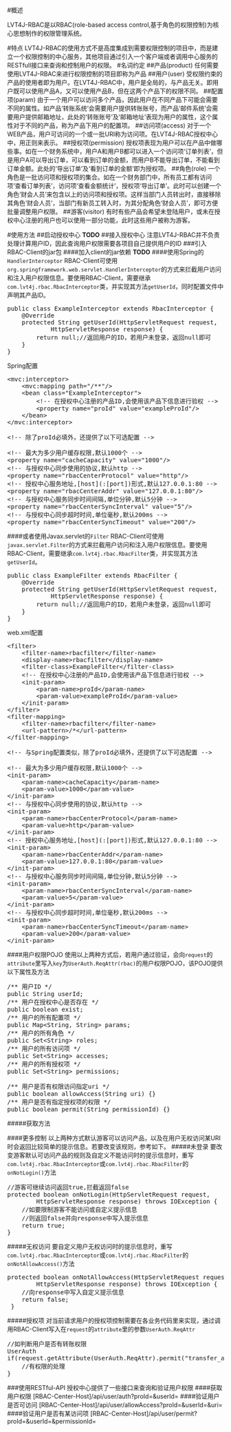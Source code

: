 #概述

LVT4J-RBAC是以RBAC(role-based access control,基于角色的权限控制)为核心思想制作的权限管理系统。

#特点
LVT4J-RBAC的使用方式不是高度集成到需要权限控制的项目中，而是建立一个权限控制的中心服务，其他项目通过引入一个客户端或者调用中心服务的RESTfull接口来查询和控制用户的权限。
#名词约定
##产品(product)
任何需要使用LVT4J-RBAC来进行权限控制的项目即称为产品
##用户(user)
受权限约束的产品的使用者即为用户。在LVT4J-RBAC中，用户是全局的，与产品无关。即用户既可以使用产品A，又可以使用产品B，但在这两个产品下的权限不同。
##配置项(param)
由于一个用户可以访问多个产品，因此用户在不同产品下可能会需要不同的属性。如产品‘转账系统’会需要用户提供转账账号，而产品‘邮件系统’会需要用户提供邮箱地址，此处的‘转账账号’及‘邮箱地址’表现为用户的属性，这个属性对于不同的产品，称为产品下用户的配置项。
##访问项(access)
对于一个WEB产品，用户可访问的一个或一批URI称为访问项。在LVT4J-RBAC授权中心中，用正则来表示。
##授权项(permission)
授权项表现为用户可以在产品中做哪些事。如在一个财务系统中，用户A和用户B都可以进入一个访问项‘订单列表’，但是用户A可以导出订单，可以看到订单的金额，而用户B不能导出订单，不能看到订单金额。此处的‘导出订单’及‘看到订单的金额’即为授权项。
##角色(role)
一个角色是一批访问项和授权项的集合。如在一个财务部门中，所有员工都有访问项‘查看订单列表’，访问项‘查看金额统计’，授权项‘导出订单’。此时可以创建一个角色‘财会人员’来包含以上的访问项和授权项。这样当部门人员转出时，直接移除其角色‘财会人员’，当部门有新员工转入时，为其分配角色‘财会人员’，即可方便批量调整用户权限。
##游客(visitor)
有时有些产品会希望未登陆用户，或未在授权中心注册的用户也可以使用一部分功能，此时这些用户被称为游客。

#使用方法
##启动授权中心
**TODO**
##接入授权中心
注意LVT4J-RBAC并不负责处理计算用户ID，因此查询用户权限需要各项目自己提供用户的ID
###引入RBAC-Client的jar包
####加入client的jar依赖
**TODO**
####使用Spring的`HandlerInterceptor`
RBAC-Client可使用`org.springframework.web.servlet.HandlerInterceptor`的方式来拦截用户访问和注入用户权限信息。要使用RBAC-Client，需要继承`com.lvt4j.rbac.RbacInterceptor`类，并实现其方法`getUserId`，同时配置文件中声明其产品ID。
<pre>
public class ExampleInterceptor extends RbacInterceptor {
    @Override
    protected String getUserId(HttpServletRequest request,
            HttpServletResponse response) {
        return null;//返回用户的ID，若用户未登录，返回null即可
    }
}
</pre>
Spring配置
<pre>
&lt;mvc:interceptor&gt;
    &lt;mvc:mapping path="/**"/&gt;
    &lt;bean class="ExampleInterceptor"&gt;
        &lt;!-- 在授权中心注册的产品ID,会使用该产品下信息进行验权 --&gt;
        &lt;property name="proId" value="exampleProId"/&gt;
    &lt;/bean&gt;
&lt;/mvc:interceptor&gt;

&lt;!-- 除了proId必填外，还提供了以下可选配置 --&gt;

&lt;!-- 最大为多少用户缓存权限,默认1000个 --&gt;
&lt;property name="cacheCapacity" value="1000"/&gt;
&lt;!-- 与授权中心同步使用的协议,默认http --&gt;
&lt;property name="rbacCenterProtocol" value="http"/&gt;
&lt;!-- 授权中心服务地址,[host](:[port])形式,默认127.0.0.1:80 --&gt;
&lt;property name="rbacCenterAddr" value="127.0.0.1:80"/&gt;
&lt;!-- 与授权中心服务同步时间间隔,单位分钟,默认5分钟 --&gt;
&lt;property name="rbacCenterSyncInterval" value="5"/&gt;
&lt;!-- 与授权中心同步超时时间,单位毫秒,默认200ms --&gt;
&lt;property name="rbacCenterSyncTimeout" value="200"/&gt;
</pre>



####或者使用Javax.servlet的`Filter`
RBAC-Client可使用`javax.servlet.Filter`的方式来拦截用户访问和注入用户权限信息。要使用RBAC-Client，需要继承`com.lvt4j.rbac.RbacFilter`类，并实现其方法`getUserId`。
<pre>
public class ExampleFilter extends RbacFilter {
    @Override
    protected String getUserId(HttpServletRequest request,
            HttpServletResponse response) {
        return null;//返回用户的ID，若用户未登录，返回null即可
    }
}
</pre>
web.xml配置
<pre>
&lt;filter&gt;
    &lt;filter-name&gt;rbacfilter&lt;/filter-name&gt;
    &lt;display-name&gt;rbacfilter&lt;/display-name&gt;
    &lt;filter-class&gt;ExampleFilter&lt;/filter-class&gt;
    &lt;!-- 在授权中心注册的产品ID,会使用该产品下信息进行验权 --&gt;
    &lt;init-param&gt;
        &lt;param-name&gt;proId&lt;/param-name&gt;
        &lt;param-value&gt;exampleProId&lt;/param-value&gt;
    &lt;/init-param&gt;
&lt;/filter&gt;
&lt;filter-mapping&gt;
    &lt;filter-name&gt;rbacfilter&lt;/filter-name&gt;
    &lt;url-pattern&gt;/*&lt;/url-pattern&gt;
&lt;/filter-mapping&gt;

&lt;!-- 与Spring配置类似，除了proId必填外，还提供了以下可选配置 --&gt;

&lt;!-- 最大为多少用户缓存权限,默认1000个 --&gt;
&lt;init-param&gt;
    &lt;param-name&gt;cacheCapacity&lt;/param-name&gt;
    &lt;param-value&gt;1000&lt;/param-value&gt;
&lt;/init-param&gt;
&lt;!-- 与授权中心同步使用的协议,默认http --&gt;
&lt;init-param&gt;
    &lt;param-name&gt;rbacCenterProtocol&lt;/param-name&gt;
    &lt;param-value&gt;http&lt;/param-value&gt;
&lt;/init-param&gt;
&lt;!-- 授权中心服务地址,[host](:[port])形式,默认127.0.0.1:80 --&gt;
&lt;init-param&gt;
    &lt;param-name&gt;rbacCenterAddr&lt;/param-name&gt;
    &lt;param-value&gt;127.0.0.1:80&lt;/param-value&gt;
&lt;/init-param&gt;
&lt;!-- 与授权中心服务同步时间间隔,单位分钟,默认5分钟 --&gt;
&lt;init-param&gt;
    &lt;param-name&gt;rbacCenterSyncInterval&lt;/param-name&gt;
    &lt;param-value&gt;5&lt;/param-value&gt;
&lt;/init-param&gt;
&lt;!-- 与授权中心同步超时时间,单位毫秒,默认200ms --&gt;
&lt;init-param&gt;
    &lt;param-name&gt;rbacCenterSyncTimeout&lt;/param-name&gt;
    &lt;param-value&gt;200&lt;/param-value&gt;
&lt;/init-param&gt;
</pre>
####用户权限POJO
使用以上两种方式后，若用户通过验证，会向`request`的`attribute`里写入`key`为`UserAuth.ReqAttr(rbac)`的用户权限POJO，该POJO提供以下属性及方法
<pre>
/** 用户ID */
public String userId;
/** 用户在授权中心是否存在 */
public boolean exist;
/** 用户的所有配置项 */
public Map&lt;String, String&gt; params;
/** 用户的所有角色 */
public Set&lt;String&gt; roles;
/** 用户的所有访问项 */
public Set&lt;String&gt; accesses;
/** 用户的所有授权项 */
public Set&lt;String&gt; permissions;

/** 用户是否有权限访问指定uri */
public boolean allowAccess(String uri) {}
/** 用户是否有指定授权项的权限 */
public boolean permit(String permissionId) {}
</pre>
#####获取方法

####更多控制
以上两种方式默认游客可以访问产品，以及在用户无权访问某URI时会返回比较简单的提示信息。若要改变该规则，参考如下。
#####未登录
要改变游客默认可访问产品的规则及自定义不能访问时的提示信息时，重写`com.lvt4j.rbac.RbacInterceptor`或`com.lvt4j.rbac.RbacFilter`的`onNotLogin()`方法
<pre>
//游客可继续访问返回true,拦截返回false
protected boolean onNotLogin(HttpServletRequest request,
        HttpServletResponse response) throws IOException {
    //如要限制游客不能访问或自定义提示信息
    //则返回false并向response中写入提示信息
    return true;
}
</pre>
#####无权访问
要自定义用户无权访问时的提示信息时，重写`com.lvt4j.rbac.RbacInterceptor`或`com.lvt4j.rbac.RbacFilter`的`onNotAllowAccess()`方法
<pre>
protected boolean onNotAllowAccess(HttpServletRequest request,
        HttpServletResponse response) throws IOException {
    //向response中写入自定义提示信息
    return false;
 }
</pre>
#####授权项
对当前请求用户的授权项控制需要在各业务代码里来实现，通过调用RBAC-Client写入在`request`的`attribute`里的参数`UserAuth.ReqAttr`
<pre>
//如判断用户是否有转账权限
UserAuth
if(request.getAttribute(UserAuth.ReqAttr).permit("transfer_accounts")){
	//有权限的处理
}
</pre>
###使用RESTful-API
授权中心提供了一些接口来查询和验证用户权限
####获取用户权限
[RBAC-Center-Host]/api/user/auth?proId=&userId=
####验证用户是否可访问
[RBAC-Center-Host]/api/user/allowAccess?proId=&userId=&uri=
####验证用户是否有某访问项
[RBAC-Center-Host]/api/user/permit?proId=&userId=&permissionId=
